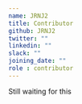 ```yaml
---
name: JRNJ2
title: Contributor
github: JRNJ2
twitter: ""
linkedin: ""
slack: ""
joining_date: ""
role : contributor
---
```


Still waiting for this
